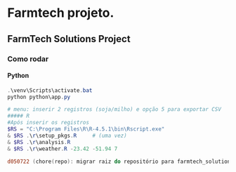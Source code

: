 

# Farmtech projeto.
## FarmTech Solutions Project
### Como rodar 

#### Python
```powershell
.\venv\Scripts\activate.bat
python python\app.py

# menu: inserir 2 registros (soja/milho) e opção 5 para exportar CSV
##### R
#Após inserir os registros
$RS = "C:\Program Files\R\R-4.5.1\bin\Rscript.exe"
& $RS .\r\setup_pkgs.R     # (uma vez)
& $RS .\r\analysis.R
& $RS .\r\weather.R -23.42 -51.94 7

d050722 (chore(repo): migrar raiz do repositório para farmtech_solutions/)
